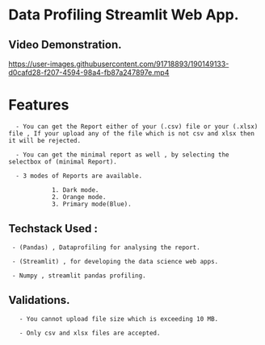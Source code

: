 # Data Profiling Streamlit Web App.

   ## Video Demonstration.

https://user-images.githubusercontent.com/91718893/190149133-d0cafd28-f207-4594-98a4-fb87a247897e.mp4


# Features

      - You can get the Report either of your (.csv) file or your (.xlsx) file , If your upload any of the file which is not csv and xlsx then it will be rejected.

      - You can get the minimal report as well , by selecting the selectbox of (minimal Report).

      - 3 modes of Reports are available.
                
                1. Dark mode.
                2. Orange mode.
                3. Primary mode(Blue).
                
 ## Techstack Used :
 
     - (Pandas) , Dataprofiling for analysing the report.
     
     - (Streamlit) , for developing the data science web apps.
     
     - Numpy , streamlit pandas profiling.
     
 ## Validations.
 
       - You cannot upload file size which is exceeding 10 MB.
       
       - Only csv and xlsx files are accepted.
     
